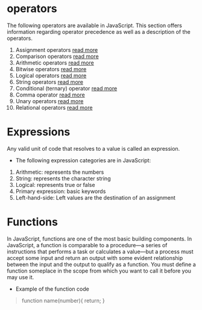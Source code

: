 # operators

The following operators are available in JavaScript. This section offers information regarding operator precedence as well as a description of the operators.

1. Assignment operators [read more](https://developer.mozilla.org/en-US/docs/Web/JavaScript/Guide/Expressions_and_Operators#assignment_operators)
2. Comparison operators [read more](https://developer.mozilla.org/en-US/docs/Web/JavaScript/Guide/Expressions_and_Operators#comparison_operators)
3. Arithmetic operators [read more](https://developer.mozilla.org/en-US/docs/Web/JavaScript/Guide/Expressions_and_Operators#arithmetic_operators)
4. Bitwise operators [read more](https://developer.mozilla.org/en-US/docs/Web/JavaScript/Guide/Expressions_and_Operators#bitwise_operators)
5. Logical operators [read more](https://developer.mozilla.org/en-US/docs/Web/JavaScript/Guide/Expressions_and_Operators#logical_operators)
6. String operators [read more](https://developer.mozilla.org/en-US/docs/Web/JavaScript/Guide/Expressions_and_Operators#string_operators)
7. Conditional (ternary) operator [read more](https://developer.mozilla.org/en-US/docs/Web/JavaScript/Guide/Expressions_and_Operators#conditional_ternary_operator)
8. Comma operator [read more](https://developer.mozilla.org/en-US/docs/Web/JavaScript/Guide/Expressions_and_Operators#comma_operator)
9. Unary operators [read more](https://developer.mozilla.org/en-US/docs/Web/JavaScript/Guide/Expressions_and_Operators#unary_operators)
10. Relational operators [read more](https://developer.mozilla.org/en-US/docs/Web/JavaScript/Guide/Expressions_and_Operators#relational_operators)

# Expressions

Any valid unit of code that resolves to a value is called an expression.

* The following expression categories are in JavaScript:

1. Arithmetic: represents the numbers
2. String: represents the character string
3. Logical: represents true or false
4. Primary expression: basic keywords
5. Left-hand-side: Left values are the destination of an assignment

# Functions

In JavaScript, functions are one of the most basic building components. In JavaScript, a function is comparable to a procedure—a series of instructions that performs a task or calculates a value—but a process must accept some input and return an output with some evident relationship between the input and the output to qualify as a function. You must define a function someplace in the scope from which you want to call it before you may use it.

* Example of the function code
> function name(number){
  return;
  }